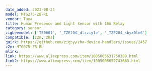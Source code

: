 ```yaml
---
date_added: 2023-08-24
model: MTG275-ZB-RL
vendor: Tuya
title: Human Presence and Light Sensor with 16A Relay
category: sensor
zigbeemodel: ['TS0601', '_TZE204_dtzziy1e', '_TZE204_sbyx0lm6']
compatible: [z2m, zha]
quirk: https://github.com/zigpy/zha-device-handlers/issues/2457
z2m: MTG075-ZB-RL
mlink: 
link: https://www.aliexpress.com/item/1005005631750389.html
link2: https://www.aliexpress.com/item/1005005652743663.html
---
```

